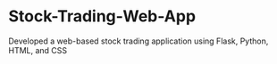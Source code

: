 # Stock-Trading-Web-App
Developed a web-based stock trading application using Flask, Python, HTML, and CSS
